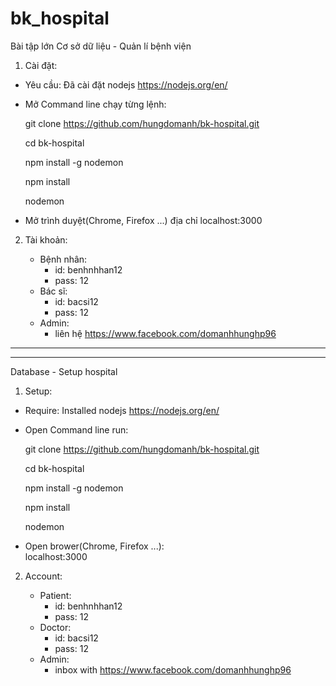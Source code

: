 # bk_hospital

Bài tập lớn Cơ sở dữ liệu - Quản lí bệnh viện

1. Cài đặt: 

- Yêu cầu: Đã cài đặt nodejs https://nodejs.org/en/

- Mở Command line chạy từng lệnh:

	git clone  https://github.com/hungdomanh/bk-hospital.git

	cd bk-hospital

	npm install -g nodemon

	npm install

	nodemon
	
- Mở trình duyệt(Chrome, Firefox ...) địa chỉ
	localhost:3000

2. Tài khoản:

	+ Bệnh nhân: 
		+ id: benhnhhan12
		+ pass: 12
	+ Bác sĩ: 
		+ id: bacsi12
		+ pass: 12
	+ Admin: 
		+ liên hệ https://www.facebook.com/domanhhunghp96

----------------------------------------------------------------------
----------------------------------------------------------------------

Database - Setup hospital 

1. Setup: 
- Require: Installed nodejs https://nodejs.org/en/

- Open Command line run:

	git clone  https://github.com/hungdomanh/bk-hospital.git

	cd bk-hospital

	npm install -g nodemon

	npm install

	nodemon

- Open brower(Chrome, Firefox ...):  
	localhost:3000

2. Account:

	+ Patient: 
		+ id: benhnhhan12
		+ pass: 12
	+ Doctor: 
		+ id: bacsi12
		+ pass: 12
	+ Admin: 
		+ inbox with https://www.facebook.com/domanhhunghp96
